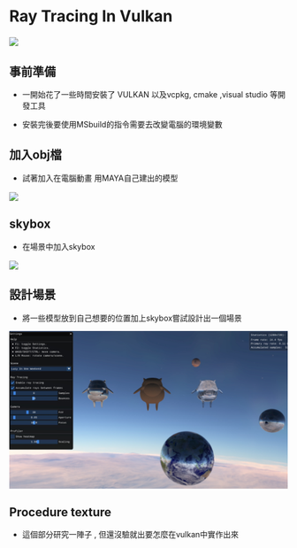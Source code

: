 # Ray Tracing In Vulkan

<img align="center" src="https://github.com/GPSnoopy/RayTracingInVulkan/blob/master/gallery/LucySettings.jpg">


## 事前準備

- 一開始花了一些時間安裝了 VULKAN 以及vcpkg, cmake ,visual studio 等開發工具

- 安裝完後要使用MSbuild的指令需要去改變電腦的環境變數

## 加入obj檔

- 試著加入在電腦動畫 用MAYA自己建出的模型

<img align="center" src="https://github.com/brianchiu123/raytracing.git/gallery/append_obj.jpg">


## skybox 

- 在場景中加入skybox 

<img align="center" src="https://github.com/brianchiu123/raytracing.git/gallery/skybox.jpg">

## 設計場景

- 將一些模型放到自己想要的位置加上skybox嘗試設計出一個場景

<img align="center" src="./gallery/demo.jpg">

## Procedure texture

- 這個部分研究一陣子 , 但還沒驗就出要怎麼在vulkan中實作出來
